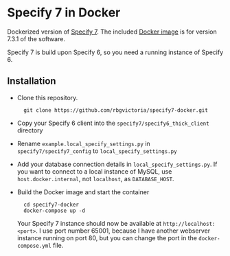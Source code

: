 # Specify 7 in Docker

Dockerized version of [Specify 7](https://github.com/specify/specify7). The included 
[Docker image](https://github.com/rbgvictoria/specify7-docker/blob/master/specify7/Dockerfile) 
is for version 7.3.1 of the software.

Specify 7 is build upon Specify 6, so you need a running instance of Specify 6.

## Installation

- Clone this repository.
  ```
    git clone https://github.com/rbgvictoria/specify7-docker.git
  ```

- Copy your Specify 6 client into the `specify7/specify6_thick_client` directory

- Rename `example.local_specify_settings.py` in `specify7/specify7_config` to 
  `local_specify_settings.py`

- Add your database connection details in `local_specify_settings.py`. If you 
  want to connect to a local instance of MySQL, use `host.docker.internal`, not 
  `localhost`, as `DATABASE_HOST`.

- Build the Docker image and start the container
  ```
    cd specify7-docker
    docker-compose up -d
  ```
  Your Specify 7 instance should now be available at `http://localhost:<port>`. 
  I use port number 65001, because I have another webserver instance running on 
  port 80, but you can change the port in the `docker-compose.yml` file.




